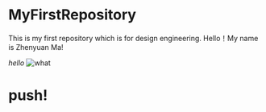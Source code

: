 # MyFirstRepository
This is my first repository which is for design engineering.
Hello！My name is Zhenyuan Ma!

*hello*
![what](../img/ComfyUI_temp_vqhep_00005_.png)

# push!
